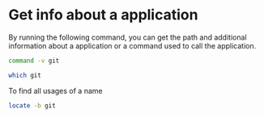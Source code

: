 Get info about a application
============================

By running the following command, you
can get the path and additional information
about a application or a command used to
call the application.

```bash
command -v git
```

```bash
which git
```

To find all usages of a name

```bash
locate -b git
```
